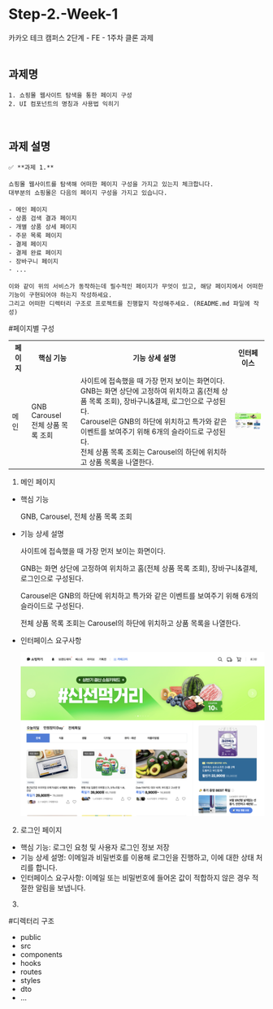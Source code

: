 # Step-2.-Week-1

카카오 테크 캠퍼스 2단계 - FE - 1주차 클론 과제
</br>
</br>

## **과제명**

```
1. 쇼핑몰 웹사이트 탐색을 통한 페이지 구성
2. UI 컴포넌트의 명칭과 사용법 익히기
```

</br>

## **과제 설명**

```
✅ **과제 1.**

쇼핑몰 웹사이트를 탐색해 어떠한 페이지 구성을 가지고 있는지 체크합니다.
대부분의 쇼핑몰은 다음의 페이지 구성을 가지고 있습니다.

- 메인 페이지
- 상품 검색 결과 페이지
- 개별 상품 상세 페이지
- 주문 목록 페이지
- 결제 페이지
- 결제 완료 페이지
- 장바구니 페이지
- ...

이와 같이 위의 서비스가 동작하는데 필수적인 페이지가 무엇이 있고, 해당 페이지에서 어떠한 기능이 구현되어야 하는지 작성하세요.
그리고 어떠한 디렉터리 구조로 프로젝트를 진행할지 작성해주세요. (README.md 파일에 작성)
```

#페이지별 구성

<table>
  <tr>
    <th>페이지</th>
    <th>핵심 기능</th>
    <th>기능 상세 설명</th>
    <th>인터페이스</th>
  </tr>
  <tr>
    <td >메인</td>
    <td >GNB<br />Carousel<br />전체 상품 목록 조회</td>
    <td>
      사이트에 접속했을 때 가장 먼저 보이는 화면이다. <br />GNB는 화면
      상단에 고정하여 위치하고 홈(전체 상품 목록 조회), 장바구니&결제,
      로그인으로 구성된다. <br />Carousel은 GNB의 하단에 위치하고 특가와
      같은 이벤트를 보여주기 위해 6개의 슬라이드로 구성된다. <br />전체 상품
      목록 조회는 Carousel의 하단에 위치하고 상품 목록을 나열한다.
    </td>
    <td><img src="./img/main.png" alt="Main Page" width="100px" /></td>
  </tr>      
</table>

1. 메인 페이지

- 핵심 기능

  GNB, Carousel, 전체 상품 목록 조회

- 기능 상세 설명

  사이트에 접속했을 때 가장 먼저 보이는 화면이다.

  GNB는 화면 상단에 고정하여 위치하고 홈(전체 상품 목록 조회), 장바구니&결제, 로그인으로 구성된다.

  Carousel은 GNB의 하단에 위치하고 특가와 같은 이벤트를 보여주기 위해 6개의 슬라이드로 구성된다.

  전체 상품 목록 조회는 Carousel의 하단에 위치하고 상품 목록을 나열한다.

- 인터페이스 요구사항

  ![Main Page](./img/main.png)

2. 로그인 페이지

- 핵심 기능: 로그인 요청 및 사용자 로그인 정보 저장
- 기능 상세 설명: 이메일과 비밀번호를 이용해 로그인을 진행하고, 이에 대한 상태 처리를 합니다.
- 인터페이스 요구사항: 이메일 또는 비밀번호에 들어온 값이 적합하지 않은 경우 적절한 알림을 보냅니다.

3.

#디렉터리 구조

- public
- src
- components
- hooks
- routes
- styles
- dto
- ...

</br>

<!-- ✅**과제 2.**

```
프론트 개발자가 다른 프론트 개발자와 소통 및 UI 디자이너와 소통하는데 필수적인 UI 컴포넌트의 명칭과 사용법을 익힙니다.
수업시간에 배운 컴포넌트의 명칭과 사용법 이외에 대표적인 UI 라이브러리 홈페이지를 조사해보면 수많은 컴포넌트가 어떤식으로 동작하는지 확인할 수 있습니다.
리액트 프로젝트를 생성하고, 토스트, 브래드크럼, 캐러셀, 라디오버튼, 토글버튼, 체크리스트를 UI 라이브러리가 아닌 자신만의 방식으로 스타일링하고 상태 관리를 적용해 코드를 작성하세요.
작성된 코드는 레퍼지토리에 업로드하여 멘토님에게 전달해주세요.
```

</br>

✅**과제 3.**

```
각 컴포넌트를 시현해 볼 수 있는 페이지를 만드세요.
하나의 페이지에 모든 컴포넌트를 둬도 좋고, 각 페이지별로 분리해도 괜찮습니다.
```

</br>

## **과제 상세 : 수강생들이 과제를 진행할 때, 유념해야할 것**

```
1. README.md 파일은 동료 개발자에게 프로젝트에 쉽게 랜딩하도록 돕는 중요한 소통 수단입니다.
해당 프로젝트에 대해 아무런 지식이 없는 동료들에게 설명하는 것처럼 쉽고, 간결하게 작성해주세요.

2. 좋은 개발자는 디자이너, 기획자, 마케터 등 여러 포지션에 있는 분들과 소통을 잘합니다.
UI 컴포넌트의 명칭과 이를 구현하는 능력은 필수적인 커뮤니케이션 스킬이자 필요사항이니 어떤 상황에서 해당 컴포넌트를 사용하면 좋을지 고민하며 코드를 작성해보세요.
```

</br>

## **코드리뷰 관련: PR시, 아래 내용을 포함하여 코멘트 남겨주세요.**

**1. PR 제목과 내용을 아래와 같이 작성 해주세요.**

> - PR 제목 : 부산대FE\_라이언\_1주차 과제

</br>

**2. PR 내용 :**

> - 코드 작성하면서 어려웠던 점
> - 코드 리뷰 시, 멘토님이 중점적으로 리뷰해줬으면 하는 부분 -->
